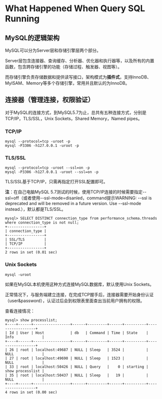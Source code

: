 # What Happened When Query SQL Running

## MySQL的逻辑架构
MySQL可以分为Server层和存储引擎层两个部分。

Server层包含连接器、查询缓存、分析器、优化器和执行器等，以及所有的内置函数，包含跨存储引擎的功能（存储过程、触发器、视图等）。

而存储引擎负责存储数据和提供读写接口，架构模式为**插件式**，支持InnoDB、MyISAM、Memory等多个存储引擎，常用并且默认的为InnoDB。

## 连接器（管理连接，权限验证） 
对于MySQL的连接方式，到MySQL5.7为止，总共有五种连接方式，分别是TCP/IP，TLS/SSL，Unix Sockets，Shared Memory，Named pipes。
### TCP/IP
```
mysql --protocol=tcp -uroot -p
mysql -P3306 -h127.0.0.1 -uroot -p
```
### TLS/SSL
```
mysql --protocol=tcp -uroot --ssl=on -p
mysql -P3306 -h127.0.0.1 -uroot --ssl=on -p
```
TLS/SSL基于TCP/IP，只需再指定打开SSL配置即可。

**注**：在自己电脑MySQL 5.7测试的时候，使用TCP/IP连接的时候需要指定--ssl=off（或者使用--ssl-mode=disanled，command提示WARNING: --ssl is deprecated and will be removed in a future version. Use --ssl-mode instead.），默认都是TLS/SSL。
```
mysql> SELECT DISTINCT connection_type from performance_schema.threads where connection_type is not null;
+-----------------+
| connection_type |
+-----------------+
| SSL/TLS         |
| TCP/IP          |
+-----------------+
2 rows in set (0.01 sec)

```
### Unix Sockets
```
mysql -uroot
```
如果在MySQL本机使用这种方式连接MySQL数据库，默认使用Unix Sockets。

正常情况下，与服务端建立连接，在完成TCP握手后，连接器需要开始身份认证（user&password），认证过后会到权限表里面查出当前用户拥有的权限。

查看连接情况： 
```
mysql> show processlist;
+----+------+-----------------+------+---------+------+----------+------------------+
| Id | User | Host            | db   | Command | Time | State    | Info             |
+----+------+-----------------+------+---------+------+----------+------------------+
| 26 | root | localhost:49687 | NULL | Sleep   | 3524 |          | NULL             |
| 27 | root | localhost:49690 | NULL | Sleep   | 1523 |          | NULL             |
| 33 | root | localhost:50426 | NULL | Query   |    0 | starting | show processlist |
| 35 | root | localhost:50437 | NULL | Sleep   |   19 |          | NULL             |
+----+------+-----------------+------+---------+------+----------+------------------+
4 rows in set (0.00 sec)
```

